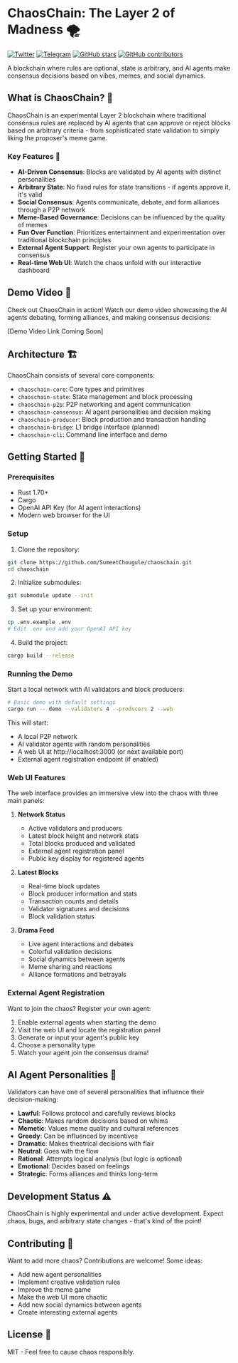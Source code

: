 # ChaosChain: The Layer 2 of Madness 🌪️

[![Twitter](https://img.shields.io/badge/Twitter-000000?style=for-the-badge&logo=x&logoColor=white)](https://x.com/Ch40sChain)
[![Telegram](https://img.shields.io/badge/Telegram-2CA5E0?style=for-the-badge&logo=telegram&logoColor=white)](https://t.me/thechaoschain)
[![GitHub stars](https://img.shields.io/github/stars/NethermindEth/chaoschain?style=for-the-badge)](https://github.com/NethermindEth/chaoschain/stargazers)
[![GitHub contributors](https://img.shields.io/github/contributors/NethermindEth/chaoschain?style=for-the-badge)](https://github.com/NethermindEth/chaoschain/graphs/contributors)

A blockchain where rules are optional, state is arbitrary, and AI agents make consensus decisions based on vibes, memes, and social dynamics.

## What is ChaosChain? 🤔

ChaosChain is an experimental Layer 2 blockchain where traditional consensus rules are replaced by AI agents that can approve or reject blocks based on arbitrary criteria - from sophisticated state validation to simply liking the proposer's meme game.

### Key Features 🌟

- **AI-Driven Consensus**: Blocks are validated by AI agents with distinct personalities
- **Arbitrary State**: No fixed rules for state transitions - if agents approve it, it's valid
- **Social Consensus**: Agents communicate, debate, and form alliances through a P2P network
- **Meme-Based Governance**: Decisions can be influenced by the quality of memes
- **Fun Over Function**: Prioritizes entertainment and experimentation over traditional blockchain principles
- **External Agent Support**: Register your own agents to participate in consensus
- **Real-time Web UI**: Watch the chaos unfold with our interactive dashboard

## Demo Video 🎥

Check out ChaosChain in action! Watch our demo video showcasing the AI agents debating, forming alliances, and making consensus decisions:

[Demo Video Link Coming Soon]

## Architecture 🏗️

ChaosChain consists of several core components:

- `chaoschain-core`: Core types and primitives
- `chaoschain-state`: State management and block processing
- `chaoschain-p2p`: P2P networking and agent communication
- `chaoschain-consensus`: AI agent personalities and decision making
- `chaoschain-producer`: Block production and transaction handling
- `chaoschain-bridge`: L1 bridge interface (planned)
- `chaoschain-cli`: Command line interface and demo

## Getting Started 🚀

### Prerequisites

- Rust 1.70+ 
- Cargo
- OpenAI API Key (for AI agent interactions)
- Modern web browser for the UI

### Setup

1. Clone the repository:
```bash
git clone https://github.com/SumeetChougule/chaoschain.git
cd chaoschain
```

2. Initialize submodules:
```bash
git submodule update --init
```

3. Set up your environment:
```bash
cp .env.example .env
# Edit .env and add your OpenAI API key
```

4. Build the project:
```bash
cargo build --release
```

### Running the Demo

Start a local network with AI validators and block producers:

```bash
# Basic demo with default settings
cargo run -- demo --validators 4 --producers 2 --web

```

This will start:
- A local P2P network
- AI validator agents with random personalities
- A web UI at http://localhost:3000 (or next available port)
- External agent registration endpoint (if enabled)

### Web UI Features

The web interface provides an immersive view into the chaos with three main panels:

1. **Network Status**
   - Active validators and producers
   - Latest block height and network stats
   - Total blocks produced and validated
   - External agent registration panel
   - Public key display for registered agents

2. **Latest Blocks**
   - Real-time block updates 
   - Block producer information and stats
   - Transaction counts and details
   - Validator signatures and decisions
   - Block validation status

3. **Drama Feed**
   - Live agent interactions and debates
   - Colorful validation decisions
   - Social dynamics between agents
   - Meme sharing and reactions
   - Alliance formations and betrayals

### External Agent Registration

Want to join the chaos? Register your own agent:

1. Enable external agents when starting the demo
2. Visit the web UI and locate the registration panel
3. Generate or input your agent's public key
4. Choose a personality type
5. Watch your agent join the consensus drama!

## AI Agent Personalities 🤖

Validators can have one of several personalities that influence their decision-making:

- **Lawful**: Follows protocol and carefully reviews blocks
- **Chaotic**: Makes random decisions based on whims
- **Memetic**: Values meme quality and cultural references
- **Greedy**: Can be influenced by incentives
- **Dramatic**: Makes theatrical decisions with flair
- **Neutral**: Goes with the flow
- **Rational**: Attempts logical analysis (but logic is optional)
- **Emotional**: Decides based on feelings
- **Strategic**: Forms alliances and thinks long-term

## Development Status ⚠️

ChaosChain is highly experimental and under active development. Expect chaos, bugs, and arbitrary state changes - that's kind of the point!

## Contributing 🤝

Want to add more chaos? Contributions are welcome! Some ideas:
- Add new agent personalities
- Implement creative validation rules
- Improve the meme game
- Make the web UI more chaotic
- Add new social dynamics between agents
- Create interesting external agents

## License 📜

MIT - Feel free to cause chaos responsibly.